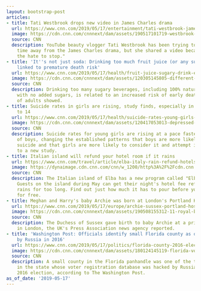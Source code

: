 ```yaml
---
layout: bootstrap-post
articles:
- title: Tati Westbrook drops new video in James Charles drama
  url: https://www.cnn.com/2019/05/17/entertainment/tati-westbrook-james-charles/index.html
  image: https://cdn.cnn.com/cnnnext/dam/assets/190517101719-westbrook-charles-split-super-tease.jpg
  source: CNN
  description: YouTube beauty vlogger Tati Westbrook has been trying to take some
    time away from the James Charles drama, but she shared a video because she "wants
    the hate to stop."
- title: 'It''s not just soda: Drinking too much fruit juice (or any sugary drink)
    linked to premature death risk'
  url: https://www.cnn.com/2019/05/17/health/fruit-juice-sugary-drink-early-death-study/index.html
  image: https://cdn.cnn.com/cnnnext/dam/assets/120305145805-different-colored-fruit-and-vegetable-juices-super-tease.jpg
  source: CNN
  description: Drinking too many sugary beverages, including 100% natural fruit juice
    with no added sugars, is related to an increased risk of early death, a new study
    of adults showed.
- title: Suicide rates in girls are rising, study finds, especially in those age 10
    to 14
  url: https://www.cnn.com/2019/05/17/health/suicide-rates-young-girls-study/index.html
  image: https://cdn.cnn.com/cnnnext/dam/assets/120417053013-depressed-teens-story-top.jpg
  source: CNN
  description: Suicide rates for young girls are rising at a pace faster than that
    of boys, changing the established patterns that boys are more likely to die by
    suicide and that girls are more likely to consider it and attempt it, according
    to a new study.
- title: Italian island will refund your hotel room if it rains
  url: https://www.cnn.com/travel/article/elba-italy-rain-refund-hotels/index.html
  image: https://dynaimage.cdn.cnn.com/cnn/w_1200/http%3A%2F%2Fcdn.cnn.com%2Fcnnnext%2Fdam%2Fassets%2F190516161038-elba-italy-no-rain-super-tease.jpg
  source: CNN
  description: The Italian island of Elba has a new program called "Elba No Rain."
    Guests on the island during May can get their night's hotel fee refunded if it
    rains for too long. Find out just how much it has to pour before you get to stay
    for free.
- title: Meghan and Harry's baby Archie was born at London's Portland Hospital
  url: https://www.cnn.com/2019/05/17/europe/archie-sussex-portland-hospital-scli-intl-gbr/index.html
  image: https://cdn.cnn.com/cnnnext/dam/assets/190508155312-11-royal-baby-super-tease.jpg
  source: CNN
  description: The Duchess of Sussex gave birth to baby Archie at a private hospital
    in London, the UK's Press Association news agency reported.
- title: 'Washington Post: Officials identify small Florida county as one of two breached
    by Russia in 2016'
  url: https://www.cnn.com/2019/05/17/politics/florida-county-2016-election-russia-breach/index.html
  image: https://cdn.cnn.com/cnnnext/dam/assets/180124145119-florida-voting-booths-file-super-tease.jpg
  source: CNN
  description: A small county in the Florida panhandle was one of the two counties
    in the state whose voter registration database was hacked by Russia during the
    2016 election, according to The Washington Post.
as_of_date: '2019-05-17'
---
```


